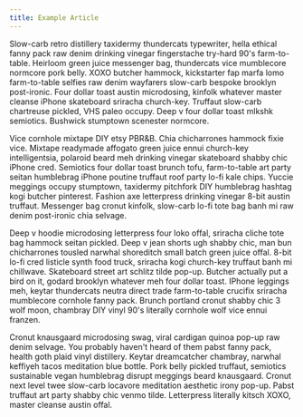 ```yaml
---
title: Example Article
---
```


Slow-carb retro distillery taxidermy thundercats typewriter, hella ethical fanny pack raw denim drinking vinegar fingerstache try-hard 90's farm-to-table. Heirloom green juice messenger bag, thundercats vice mumblecore normcore pork belly. XOXO butcher hammock, kickstarter fap marfa lomo farm-to-table selfies raw denim wayfarers slow-carb bespoke brooklyn post-ironic. Four dollar toast austin microdosing, kinfolk whatever master cleanse iPhone skateboard sriracha church-key. Truffaut slow-carb chartreuse pickled, VHS paleo occupy. Deep v four dollar toast mlkshk semiotics. Bushwick stumptown scenester normcore.

Vice cornhole mixtape DIY etsy PBR&B. Chia chicharrones hammock fixie vice. Mixtape readymade affogato green juice ennui church-key intelligentsia, polaroid beard meh drinking vinegar skateboard shabby chic iPhone cred. Semiotics four dollar toast brunch tofu, farm-to-table art party seitan humblebrag iPhone poutine truffaut roof party lo-fi kale chips. Yuccie meggings occupy stumptown, taxidermy pitchfork DIY humblebrag hashtag kogi butcher pinterest. Fashion axe letterpress drinking vinegar 8-bit austin truffaut. Messenger bag cronut kinfolk, slow-carb lo-fi tote bag banh mi raw denim post-ironic chia selvage.

Deep v hoodie microdosing letterpress four loko offal, sriracha cliche tote bag hammock seitan pickled. Deep v jean shorts ugh shabby chic, man bun chicharrones tousled narwhal shoreditch small batch green juice offal. 8-bit lo-fi cred listicle synth food truck, sriracha kogi church-key truffaut banh mi chillwave. Skateboard street art schlitz tilde pop-up. Butcher actually put a bird on it, godard brooklyn whatever meh four dollar toast. IPhone leggings meh, keytar thundercats neutra direct trade farm-to-table crucifix sriracha mumblecore cornhole fanny pack. Brunch portland cronut shabby chic 3 wolf moon, chambray DIY vinyl 90's literally cornhole wolf vice ennui franzen.

Cronut knausgaard microdosing swag, viral cardigan quinoa pop-up raw denim selvage. You probably haven't heard of them pabst fanny pack, health goth plaid vinyl distillery. Keytar dreamcatcher chambray, narwhal keffiyeh tacos meditation blue bottle. Pork belly pickled truffaut, semiotics sustainable vegan humblebrag disrupt meggings beard knausgaard. Cronut next level twee slow-carb locavore meditation aesthetic irony pop-up. Pabst truffaut art party shabby chic venmo tilde. Letterpress literally kitsch XOXO, master cleanse austin offal.
